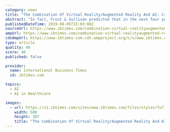 ```yaml
---
category: news
title: "The Combination Of Virtual Reality/Augmented Reality And AI: Creating A Loop Of Data For The Healthcare Industry"
abstract: "In fact, Frost & Sullivan predicted that in the next four years 45% of operating rooms will be using artificial intelligence and virtual reality ... at their office so they can prescribe additional therapy or make any other additional adjustments to ..."
publishedDateTime: 2019-08-05T15:03:00Z
sourceUrl: https://www.ibtimes.com/combination-virtual-realityaugmented-reality-ai-creating-loop-data-healthcare-2810854
ampUrl: https://www.ibtimes.com/combination-virtual-realityaugmented-reality-ai-creating-loop-data-healthcare-2810854?amp=1
cdnAmpUrl: https://www-ibtimes-com.cdn.ampproject.org/c/s/www.ibtimes.com/combination-virtual-realityaugmented-reality-ai-creating-loop-data-healthcare-2810854?amp=1
type: article
quality: 46
score: 46
published: false

provider:
  name: International Business Times
  id: ibtimes.com

topics:
  - AI
  - AI in Healthcare

images:
  - url: https://s1.ibtimes.com/sites/www.ibtimes.com/files/styles/full/public/2018/01/21/doctor-patient-talking-medical-healthcarelarge.jpg
    width: 580
    height: 387
    title: "The Combination Of Virtual Reality/Augmented Reality And AI: Creating A Loop Of Data For The Healthcare Industry"
---
```

